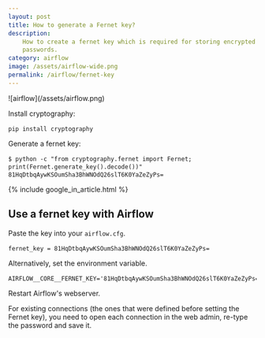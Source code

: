 ```yaml
---
layout: post
title: How to generate a Fernet key?
description:
    How to create a fernet key which is required for storing encrypted
    passwords.
category: airflow
image: /assets/airflow-wide.png
permalink: /airflow/fernet-key
---
```

<div class="wide-logos" markdown="1">
![airflow](/assets/airflow.png)
</div>

Install cryptography:
```shell
pip install cryptography
```

Generate a fernet key:
```shell
$ python -c "from cryptography.fernet import Fernet; print(Fernet.generate_key().decode())"
81HqDtbqAywKSOumSha3BhWNOdQ26slT6K0YaZeZyPs=
```

{% include google_in_article.html %}

## Use a fernet key with Airflow

Paste the key into your `airflow.cfg`.
```
fernet_key = 81HqDtbqAywKSOumSha3BhWNOdQ26slT6K0YaZeZyPs=
```

Alternatively, set the environment variable.
```shell
AIRFLOW__CORE__FERNET_KEY='81HqDtbqAywKSOumSha3BhWNOdQ26slT6K0YaZeZyPs='
```

Restart Airflow's webserver.

<div class="warning" markdown="1">
For existing connections (the ones that were defined before setting the Fernet
key), you need to open each connection in the web admin, re-type the password
and save it.
</div>
